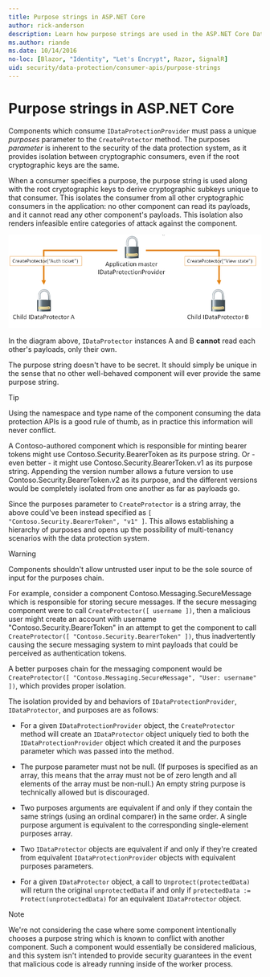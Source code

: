 ```yaml
---
title: Purpose strings in ASP.NET Core
author: rick-anderson
description: Learn how purpose strings are used in the ASP.NET Core Data Protection APIs.
ms.author: riande
ms.date: 10/14/2016
no-loc: [Blazor, "Identity", "Let's Encrypt", Razor, SignalR]
uid: security/data-protection/consumer-apis/purpose-strings
---
```

# Purpose strings in ASP.NET Core

<a name="data-protection-consumer-apis-purposes"></a>

Components which consume `IDataProtectionProvider` must pass a unique *purposes* parameter to the `CreateProtector` method. The purposes *parameter* is inherent to the security of the data protection system, as it provides isolation between cryptographic consumers, even if the root cryptographic keys are the same.

When a consumer specifies a purpose, the purpose string is used along with the root cryptographic keys to derive cryptographic subkeys unique to that consumer. This isolates the consumer from all other cryptographic consumers in the application: no other component can read its payloads, and it cannot read any other component's payloads. This isolation also renders infeasible entire categories of attack against the component.

![Purpose Diagram Example](purpose-strings/_static/purposes.png)

In the diagram above, `IDataProtector` instances A and B **cannot** read each other's payloads, only their own.

The purpose string doesn't have to be secret. It should simply be unique in the sense that no other well-behaved component will ever provide the same purpose string.

>[!TIP]
> Using the namespace and type name of the component consuming the data protection APIs is a good rule of thumb, as in practice this information will never conflict.
>
>A Contoso-authored component which is responsible for minting bearer tokens might use Contoso.Security.BearerToken as its purpose string. Or - even better - it might use Contoso.Security.BearerToken.v1 as its purpose string. Appending the version number allows a future version to use Contoso.Security.BearerToken.v2 as its purpose, and the different versions would be completely isolated from one another as far as payloads go.

Since the purposes parameter to `CreateProtector` is a string array, the above could've been instead specified as `[ "Contoso.Security.BearerToken", "v1" ]`. This allows establishing a hierarchy of purposes and opens up the possibility of multi-tenancy scenarios with the data protection system.

<a name="data-protection-contoso-purpose"></a>

>[!WARNING]
> Components shouldn't allow untrusted user input to be the sole source of input for the purposes chain.
>
>For example, consider a component Contoso.Messaging.SecureMessage which is responsible for storing secure messages. If the secure messaging component were to call `CreateProtector([ username ])`, then a malicious user might create an account with username "Contoso.Security.BearerToken" in an attempt to get the component to call `CreateProtector([ "Contoso.Security.BearerToken" ])`, thus inadvertently causing the secure messaging system to mint payloads that could be perceived as authentication tokens.
>
>A better purposes chain for the messaging component would be `CreateProtector([ "Contoso.Messaging.SecureMessage", "User: username" ])`, which provides proper isolation.

The isolation provided by and behaviors of `IDataProtectionProvider`, `IDataProtector`, and purposes are as follows:

* For a given `IDataProtectionProvider` object, the `CreateProtector` method will create an `IDataProtector` object uniquely tied to both the `IDataProtectionProvider` object which created it and the purposes parameter which was passed into the method.

* The purpose parameter must not be null. (If purposes is specified as an array, this means that the array must not be of zero length and all elements of the array must be non-null.) An empty string purpose is technically allowed but is discouraged.

* Two purposes arguments are equivalent if and only if they contain the same strings (using an ordinal comparer) in the same order. A single purpose argument is equivalent to the corresponding single-element purposes array.

* Two `IDataProtector` objects are equivalent if and only if they're created from equivalent `IDataProtectionProvider` objects with equivalent purposes parameters.

* For a given `IDataProtector` object, a call to `Unprotect(protectedData)` will return the original `unprotectedData` if and only if `protectedData := Protect(unprotectedData)` for an equivalent `IDataProtector` object.

> [!NOTE]
> We're not considering the case where some component intentionally chooses a purpose string which is known to conflict with another component. Such a component would essentially be considered malicious, and this system isn't intended to provide security guarantees in the event that malicious code is already running inside of the worker process.
